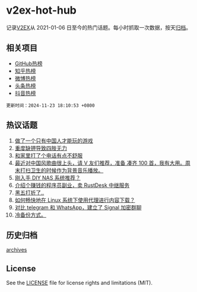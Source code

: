 # v2ex-hot-hub

 记录[V2EX](https://www.v2ex.com/)从 2021-01-06 日至今的热门话题。每小时抓取一次数据，按天[归档](archives)。
 
 ## 相关项目

- [GitHub热榜](https://github.com/lonnyzhang423/github-hot-hub)
- [知乎热榜](https://github.com/lonnyzhang423/zhihu-hot-hub)
- [微博热榜](https://github.com/lonnyzhang423/weibo-hot-hub)
- [头条热榜](https://github.com/lonnyzhang423/toutiao-hot-hub)
- [抖音热榜](https://github.com/lonnyzhang423/douyin-hot-hub)


 `更新时间：2024-11-23 18:10:53 +0800`

## 热议话题

1. [做了一个只有中国人才能玩的游戏](https://www.v2ex.com/t/1091956)
1. [重度缺钾导致四肢无力](https://www.v2ex.com/t/1091963)
1. [和家里打了个电话有点不舒服](https://www.v2ex.com/t/1091901)
1. [最近对中国风歌曲很上头，请 V 友们推荐，准备 凑齐 100 首，我有大用。周末打扫卫生的时候作为背景音乐播放。](https://www.v2ex.com/t/1091950)
1. [刚入手 DIY NAS 系统推荐？](https://www.v2ex.com/t/1091935)
1. [介绍个赚钱的程序员副业，卖 RustDesk 中继服务](https://www.v2ex.com/t/1091909)
1. [黑五打折了..](https://www.v2ex.com/t/1091966)
1. [如何畅快地在 Linux 系统下使用代理进行内容下载？](https://www.v2ex.com/t/1091891)
1. [对比 telegram 和 WhatsApp，建立了 Signal 加密群聊](https://www.v2ex.com/t/1091945)
1. [冷备份方式。](https://www.v2ex.com/t/1091934)

## 历史归档

[archives](archives)

## License

See the [LICENSE](LICENSE) file for license rights and limitations (MIT).
